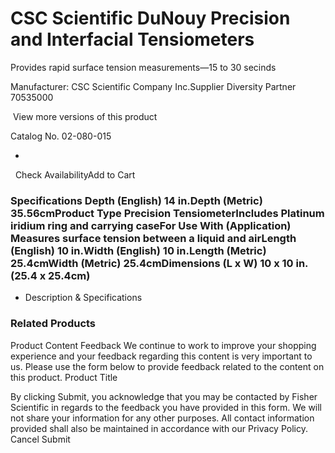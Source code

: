 #  CSC Scientific DuNouy Precision and Interfacial Tensiometers

Provides rapid surface tension measurements—15 to 30 secinds

Manufacturer: CSC Scientific Company Inc.Supplier Diversity Partner 70535000


 View more versions of this product

Catalog No. 02-080-015

-
  Check AvailabilityAdd to Cart   


### Specifications  Depth (English) 14 in.Depth (Metric) 35.56cmProduct Type Precision TensiometerIncludes Platinum iridium ring and carrying caseFor Use With (Application) Measures surface tension between a liquid and airLength (English) 10 in.Width (English) 10 in.Length (Metric) 25.4cmWidth (Metric) 25.4cmDimensions (L x W) 10 x 10 in. (25.4 x 25.4cm)    
	    
-  Description & Specifications

### Related Products

Product Content Feedback
We continue to work to improve your shopping experience and your feedback regarding
this content is very important to us. Please use the form below to provide feedback
related to the content on this product.
Product Title   

By clicking Submit, you acknowledge that you may be contacted by Fisher Scientific
in regards to the feedback you have provided in this form. We will not share your
information for any other purposes. All contact information provided shall also be
maintained in accordance with our Privacy Policy.
Cancel Submit
